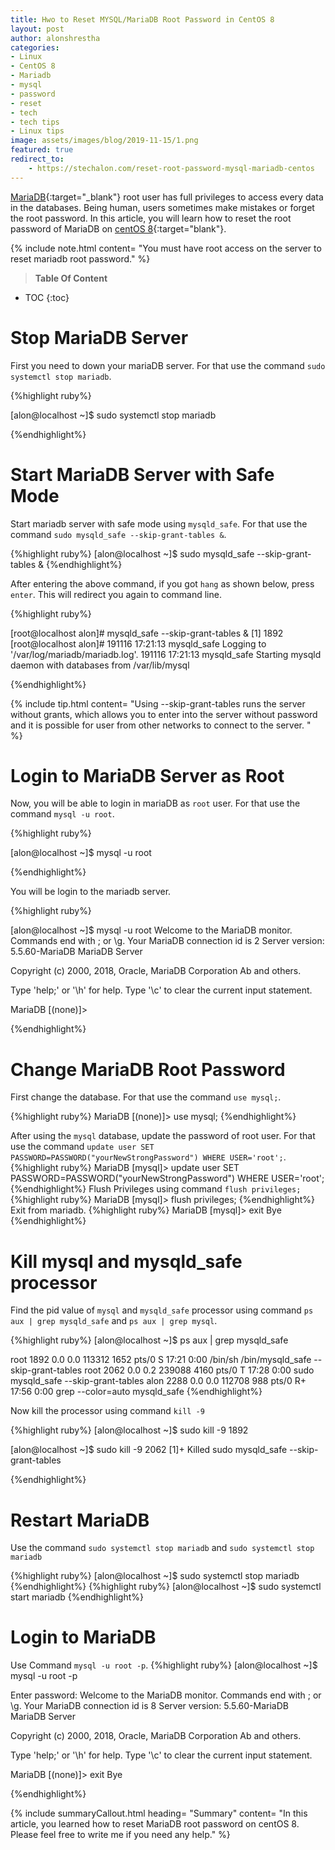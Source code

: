 ```yaml
---
title: Hwo to Reset MYSQL/MariaDB Root Password in CentOS 8
layout: post
author: alonshrestha
categories:
- Linux
- CentOS 8
- Mariadb
- mysql
- password
- reset
- tech
- tech tips
- Linux tips
image: assets/images/blog/2019-11-15/1.png
featured: true
redirect_to:
    - https://stechalon.com/reset-root-password-mysql-mariadb-centos
---
```


[MariaDB](https://mariadb.org/){:target="_blank"} root user has full privileges to access every data in the databases. Being human, users sometimes make mistakes or forget the root password. In this article, you will learn how to reset the root password of MariaDB on [centOS 8](https://www.centos.org/){:target="blank"}.

{% include note.html content= "You must have root access on the server to reset mariadb root password." %}

> **Table Of Content**

* TOC
{:toc}

# Stop MariaDB Server
First you need to down your mariaDB server. For that use the command `sudo systemctl stop mariadb`.  

{%highlight ruby%}

[alon@localhost ~]$ sudo systemctl stop mariadb

{%endhighlight%}

# Start MariaDB Server with Safe Mode
Start mariadb server with safe mode using `mysqld_safe`. For that use the command `sudo mysqld_safe --skip-grant-tables &`.

{%highlight ruby%}
[alon@localhost ~]$ sudo mysqld_safe --skip-grant-tables &
{%endhighlight%}

After entering the above command, if you got `hang` as shown below, press `enter`.  This will redirect you again to command line.

{%highlight ruby%}

[root@localhost alon]# mysqld_safe --skip-grant-tables &
[1] 1892
[root@localhost alon]# 191116 17:21:13 mysqld_safe Logging to '/var/log/mariadb/mariadb.log'.
191116 17:21:13 mysqld_safe Starting mysqld daemon with databases from /var/lib/mysql

{%endhighlight%}

{% include tip.html content= "Using --skip-grant-tables  runs the server without grants, which allows you to enter into the server without password and it is possible for user from other networks to connect to the server. " %}
# Login to MariaDB Server as Root
Now, you will be able  to login in mariaDB as `root` user. For that use the command `mysql -u root`.

{%highlight ruby%}

[alon@localhost ~]$ mysql -u root

{%endhighlight%}

You will be login to the mariadb server.  

{%highlight ruby%}

[alon@localhost ~]$ mysql -u root
Welcome to the MariaDB monitor.  Commands end with ; or \g.
Your MariaDB connection id is 2
Server version: 5.5.60-MariaDB MariaDB Server

Copyright (c) 2000, 2018, Oracle, MariaDB Corporation Ab and others.

Type 'help;' or '\h' for help. Type '\c' to clear the current input statement.

MariaDB [(none)]>

{%endhighlight%}

# Change MariaDB Root Password
First change the database. For that use the command `use mysql;`.

{%highlight ruby%}
MariaDB [(none)]> use mysql;
{%endhighlight%}

After using the `mysql` database, update the password of root user. For that use the command `update user SET PASSWORD=PASSWORD("yourNewStrongPassword") WHERE USER='root';`.
{%highlight ruby%}
MariaDB [mysql]> update user SET PASSWORD=PASSWORD("yourNewStrongPassword") WHERE USER='root';
{%endhighlight%}
Flush Privileges using command `flush privileges;`
{%highlight ruby%}
MariaDB [mysql]> flush privileges;
{%endhighlight%}
Exit from mariadb.
{%highlight ruby%}
MariaDB [mysql]> exit
Bye
{%endhighlight%}

# Kill mysql and mysqld_safe processor
Find the pid value of `mysql` and `mysqld_safe` processor using command `ps aux | grep mysqld_safe` and `ps aux | grep mysql`.

{%highlight ruby%}
[alon@localhost ~]$ ps aux | grep mysqld_safe

root      1892  0.0  0.0 113312  1652 pts/0    S    17:21   0:00 /bin/sh /bin/mysqld_safe --skip-grant-tables
root      2062  0.0  0.2 239088  4160 pts/0    T    17:28   0:00 sudo mysqld_safe --skip-grant-tables
alon      2288  0.0  0.0 112708   988 pts/0    R+   17:56   0:00 grep --color=auto mysqld_safe
{%endhighlight%}

Now kill the processor using command `kill -9`

{%highlight ruby%}
[alon@localhost ~]$ sudo kill -9 1892

[alon@localhost ~]$ sudo kill -9 2062
[1]+  Killed                  sudo mysqld_safe --skip-grant-tables

{%endhighlight%}

# Restart MariaDB
Use the command `sudo systemctl stop mariadb` and `sudo systemctl stop mariadb`

{%highlight ruby%}
[alon@localhost ~]$ sudo systemctl stop mariadb
{%endhighlight%}
{%highlight ruby%}
[alon@localhost ~]$ sudo systemctl start mariadb
{%endhighlight%}

# Login to MariaDB 
Use Command `mysql -u root -p`.
{%highlight ruby%}
[alon@localhost ~]$ mysql -u root -p

Enter password:
Welcome to the MariaDB monitor.  Commands end with ; or \g.
Your MariaDB connection id is 8
Server version: 5.5.60-MariaDB MariaDB Server

Copyright (c) 2000, 2018, Oracle, MariaDB Corporation Ab and others.

Type 'help;' or '\h' for help. Type '\c' to clear the current input statement.

MariaDB [(none)]> exit
Bye

{%endhighlight%}


{% include summaryCallout.html heading= "Summary" content= "In this article, you learned how to reset MariaDB root password on centOS 8. Please feel free to write me if you need any help." %}